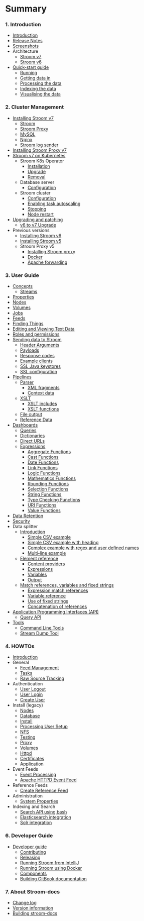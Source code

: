 # Summary

### 1. Introduction

* [Introduction](README.md)
* [Release Notes](release-notes.md)
* [Screenshots](screenshots.md)
* Architecture
  * [Stroom v7](architecture/stroom-7-architecture.md)
  * [Stroom v6](architecture/stroom-6-architecture.md)
* [Quick-start guide](quick-start-guide/quick-start.md)
  * [Running](quick-start-guide/running/running.md)
  * [Getting data in](quick-start-guide/feed/feed.md)
  * [Processing the data](quick-start-guide/process/process.md)
  * [Indexing the data](quick-start-guide/index/index.md)
  * [Visualising the data](quick-start-guide/dashboard/dashboard.md)

### 2. Cluster Management

* [Installing Stroom v7](cluster-management/version-7/configuration.md)
  * [Stroom](cluster-management/version-7/configuring-stroom.md)
  * [Stroom Proxy](cluster-management/version-7/configuring-stroom-proxy.md)
  * [MySQL](cluster-management/version-7/configuring-mysql.md)
  * [Nginx](cluster-management/version-7/configuring-nginx.md)
  * [Stroom log sender](cluster-management/version-7/configuring-stroom-log-sender.md)
* [Installing Stroom Proxy v7](cluster-management/version-7/proxy.md)
* [Stroom v7 on Kubernetes](cluster-management/version-7/k8s/introduction.md)
  * Stroom K8s Operator
    * [Installation](cluster-management/version-7/k8s/install-operator.md)
    * [Upgrade](cluster-management/version-7/k8s/upgrade-operator.md)
    * [Removal](cluster-management/version-7/k8s/remove-operator.md)
  * Database server
    * [Configuration](cluster-management/version-7/k8s/configure-database-server.md)
  * Stroom cluster
    * [Configuration](cluster-management/version-7/k8s/configure-stroom-cluster.md)
    * [Enabling task autoscaling](cluster-management/version-7/k8s/configure-stroomtaskautoscaler.md)
    * [Stopping](cluster-management/version-7/k8s/stop-stroom-cluster.md)
    * [Node restart](cluster-management/version-7/k8s/restart-node.md)
* [Upgrading and patching](cluster-management/version-7/upgrade-patch.md)
  * [v6 to v7 Upgrade](cluster-management/upgrading/6_to_7_upgrade.md)
* Previous versions
  * [Installing Stroom v6](cluster-management/version-6/stroom-6-installation.md)
  * [Installing Stroom v5](cluster-management/version-5/stroom-app-install.md)
  * Stroom Proxy v5
    * [Installing Stroom proxy](cluster-management/version-5/proxy/install.md)
    * [Docker](cluster-management/version-5/proxy/docker.md)
    * [Apache forwarding](cluster-management/version-5/proxy/apache-forwarding.md)

### 3. User Guide

* [Concepts](user-guide/concepts/README.md)
  * [Streams](user-guide/concepts/streams.md)
* [Properties](user-guide/properties.md)
* [Nodes](user-guide/nodes.md)
* [Volumes](user-guide/volumes.md)
* [Jobs](user-guide/jobs.md)
* [Feeds](user-guide/feeds.md)
* [Finding Things](user-guide/finding-things/finding-things.md)
* [Editing and Viewing Text Data](user-guide/editing-and-viewing.md)
* [Roles and permissions](user-guide/roles.md)
* [Sending data to Stroom](user-guide/sending-data/README.md)
  * [Header Arguments](user-guide/sending-data/header-arguments.md)
  * [Payloads](user-guide/sending-data/payloads.md)
  * [Response codes](user-guide/sending-data/response-codes.md)
  * [Example clients](user-guide/sending-data/example-clients.md)
  * [SSL Java keystores](user-guide/sending-data/java-keystores.md)
  * [SSL configuration](user-guide/sending-data/ssl.md)
* [Pipelines](user-guide/pipelines/README.md)
  * [Parser](user-guide/pipelines/parser/README.md)
    * [XML fragments](user-guide/pipelines/parser/xml-fragments.md)
    * [Context data](user-guide/pipelines/parser/context-data.md)
  * [XSLT](user-guide/pipelines/xslt/README.md)
    * [XSLT includes](user-guide/pipelines/xslt/xslt-includes.md)
    * [XSLT functions](user-guide/pipelines/xslt/xslt-functions.md)
  * [File output](user-guide/pipelines/file-output.md)
  * [Reference Data](user-guide/pipelines/reference-data.md)
* [Dashboards](user-guide/dashboards/README.md)
  * [Queries](user-guide/dashboards/queries.md)
  * [Dictionaries](user-guide/dashboards/dictionaries.md)
  * [Direct URLs](user-guide/dashboards/direct-urls.md)
  * [Expressions](user-guide/dashboards/expressions/README.md)
    * [Aggregate Functions](user-guide/dashboards/expressions/aggregate.md)
    * [Cast Functions](user-guide/dashboards/expressions/cast.md)
    * [Date Functions](user-guide/dashboards/expressions/date.md)
    * [Link Functions](user-guide/dashboards/expressions/link.md)
    * [Logic Functions](user-guide/dashboards/expressions/logic.md)
    * [Mathematics Functions](user-guide/dashboards/expressions/mathematics.md)
    * [Rounding Functions](user-guide/dashboards/expressions/rounding.md)
    * [Selection Functions](user-guide/dashboards/expressions/selection.md)
    * [String Functions](user-guide/dashboards/expressions/string.md)
    * [Type Checking Functions](user-guide/dashboards/expressions/type-checking.md)
    * [URI Functions](user-guide/dashboards/expressions/uri.md)
    * [Value Functions](user-guide/dashboards/expressions/value.md)
* [Data Retention](user-guide/data-retention.md)
* [Security](user-guide/security.md)
* Data splitter
  * [Introduction](datasplitter/1-0-introduction.md)
    * [Simple CSV example](datasplitter/1-1-simple-csv-example.md)
    * [Simple CSV example with heading](datasplitter/1-2-simple-csv-example-with-heading.md)
    * [Complex example with regex and user defined names](datasplitter/1-3-complex-example.md)
    * [Multi-line example](datasplitter/1-4-multi-line-example.md)
  * [Element reference](datasplitter/2-0-element-reference.md)
    * [Content providers](datasplitter/2-1-content-providers.md)
    * [Expressions](datasplitter/2-2-expressions.md)
    * [Variables](datasplitter/2-3-variables.md)
    * [Output](datasplitter/2-4-output.md)
  * [Match references, variables and fixed strings](datasplitter/3-0-match-references.md)
    * [Expression match references](datasplitter/3-1-expression-match-references.md)
    * [Variable reference](datasplitter/3-2-variable-reference.md)
    * [Use of fixed strings](datasplitter/3-3-use-of-fixed-strings.md)
    * [Concatenation of references](datasplitter/3-4-concatenation-of-references.md)
* [Application Programming Interfaces (API)](user-guide/api/README.md)
  * [Query API](user-guide/api/query-api.md)
* [Tools](user-guide/tools/README.md)
  * [Command Line Tools](user-guide/tools/command-line.md)
  * [Stream Dump Tool](user-guide/tools/stream-dump-tool.md)

### 4. HOWTOs

* [Introduction](HOWTOs/StroomHowTos.md)
* General
  * [Feed Management](HOWTOs/General/FeedManagementHowTo.md)
  * [Tasks](HOWTOs/General/TasksHowTo.md)
  * [Raw Source Tracking](HOWTOs/General/RawSourceTracking.md)
* Authentication
  * [User Logout](HOWTOs/Authentication/UserLogoutHowTo.md)
  * [User Login](HOWTOs/Authentication/UserLoginHowTo.md)
  * [Create User](HOWTOs/Authentication/CreateUserHowTo.md)
* Install (legacy)
  * [Nodes](HOWTOs/Install/InstallNodesHowTo.md)
  * [Database](HOWTOs/Install/InstallDatabaseHowTo.md)
  * [Install](HOWTOs/Install/InstallHowTo.md)
  * [Processing User Setup](HOWTOs/Install/InstallProcessingUserSetupHowTo.md)
  * [NFS](HOWTOs/Install/InstallNFSHowTo.md)
  * [Testing](HOWTOs/Install/InstallTestingHowTo.md)
  * [Proxy](HOWTOs/Install/InstallProxyHowTo.md)
  * [Volumes](HOWTOs/Install/InstallVolumesHowTo.md)
  * [Httpd](HOWTOs/Install/InstallHttpdHowTo.md)
  * [Certificates](HOWTOs/Install/InstallCertificatesHowTo.md)
  * [Application](HOWTOs/Install/InstallApplicationHowTo.md)
* Event Feeds
  * [Event Processing](HOWTOs/EventFeeds/ProcessingHowTo.md)
  * [Apache HTTPD Event Feed](HOWTOs/EventFeeds/CreateApacheHTTPDEventFeed.md)
* Reference Feeds
  * [Create Reference Feed](HOWTOs/ReferenceFeeds/CreateSimpleReferenceFeed.md)
* Administration
  * [System Properties](HOWTOs/Administration/SystemProperties.md)
* Indexing and Search
  * [Search API using bash](HOWTOs/Search/SearchFromBash.md)
  * [Elasticsearch integration](HOWTOs/Search/Elasticsearch.md)
  * [Solr integration](HOWTOs/Search/Solr.md)

### 6. Developer Guide

* [Developer guide](dev-guide/README.md)
  * [Contributing](CONTRIBUTING.md)
  * [Releasing](dev-guide/releasing.md)
  * [Running Stroom from IntelliJ](dev-guide/stroom-in-an-ide.md)
  * [Running Stroom using Docker](dev-guide/docker-running.md)
  * [Components](dev-guide/components.md)
  * [Building GitBook documentation](dev-guide/gitbook.md)

### 7. About Stroom-docs

* [Change log](CHANGELOG.md)
* [Version information](VERSION.md)
* [Building stroom-docs](gitbook.md)
